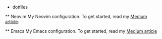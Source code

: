 * dotfiles

** Neovim
My Neovim configuration. To get started, read my [Medium article](https://alpha2phi.medium.com/neovim-init-lua-e80f4f136030).


** Emacs
My Emacs configuration. To get started, read my [Medium article](https://alpha2phi.medium.com/emacs-beginner-configuration-9578dbe71d03)

